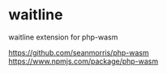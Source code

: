 # waitline

waitline extension for php-wasm

https://github.com/seanmorris/php-wasm
https://www.npmjs.com/package/php-wasm
